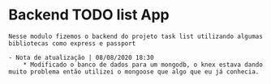 # Backend TODO list App
    Nesse modulo fizemos o backend do projeto task list utilizando algumas bibliotecas como express e passport

    - Nota de atualização | 08/08/2020 18:30
        * Modificado o banco de dados para um mongodb, o knex estava dando muito problema então utilizei o mongoose que algo que eu já conhecia.